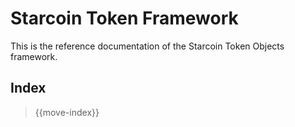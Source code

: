 # Starcoin Token Framework

This is the reference documentation of the Starcoin Token Objects framework.

## Index

> {{move-index}}
